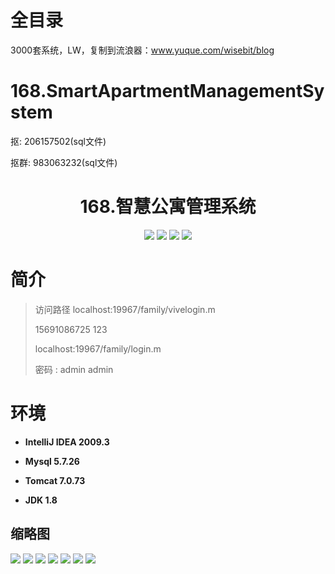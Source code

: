 # 全目录

3000套系统，LW，复制到流浪器：www.yuque.com/wisebit/blog
# 168.SmartApartmentManagementSystem

<p>抠: 206157502(sql文件)</p>
<p>抠群: 983063232(sql文件)</p>

<p><h1 align="center">168.智慧公寓管理系统</h1></p>


<p align="center">
	<img src="https://img.shields.io/badge/jdk-1.8-orange.svg"/>
    <img src="https://img.shields.io/badge/springboot-5.x-lightgrey.svg"/>
    <img src="https://img.shields.io/badge/html-3.x-blue.svg"/>
    <img src="https://img.shields.io/badge/mybatis-5.x-yellow.svg"/>
</p>

# 简介
>
> 

>访问路径
> localhost:19967/family/vivelogin.m
> 
> 15691086725  123
> 
> localhost:19967/family/login.m
>
> 密码 : admin admin


# 环境

- <b>IntelliJ IDEA 2009.3</b>

- <b>Mysql 5.7.26</b>

- <b>Tomcat 7.0.73</b>

- <b>JDK 1.8</b>




## 缩略图

![](https://bitwise.oss-cn-heyuan.aliyuncs.com/2024/9/10/a4f19dba-ec11-4cfa-a121-ba3ac9da3d1c.png)
![](https://bitwise.oss-cn-heyuan.aliyuncs.com/2024/9/10/0a7e91c2-95b9-460c-bdd6-17c7ccedf488.png)
![](https://bitwise.oss-cn-heyuan.aliyuncs.com/2024/9/10/7121926c-5fc0-4853-861e-ad0556fc375c.png)
![](https://bitwise.oss-cn-heyuan.aliyuncs.com/2024/9/10/93bd48d0-2189-447d-a099-c776a80eb2be.png)
![](https://bitwise.oss-cn-heyuan.aliyuncs.com/2024/9/10/1b403b56-dba0-488c-9015-ff425f24048b.png)
![](https://bitwise.oss-cn-heyuan.aliyuncs.com/2024/9/10/75beee10-a726-4842-87ba-f1af171fc9fb.png)
![](https://bitwise.oss-cn-heyuan.aliyuncs.com/2024/9/10/0dade780-4d56-4685-a046-4e3b4bbba0bc.png)


